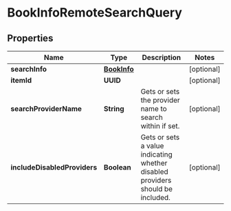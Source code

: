 

# BookInfoRemoteSearchQuery


## Properties

| Name | Type | Description | Notes |
|------------ | ------------- | ------------- | -------------|
|**searchInfo** | [**BookInfo**](BookInfo.md) |  |  [optional] |
|**itemId** | **UUID** |  |  [optional] |
|**searchProviderName** | **String** | Gets or sets the provider name to search within if set. |  [optional] |
|**includeDisabledProviders** | **Boolean** | Gets or sets a value indicating whether disabled providers should be included. |  [optional] |



